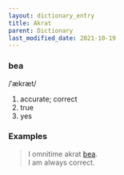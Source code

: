 ```yaml
---
layout: dictionary_entry
title: Akrat
parent: Dictionary
last_modified_date: 2021-10-19
---
```


### bea
/ˈækræt/
1. accurate; correct
2. true
3. yes

### Examples
> I omnitime akrat [bea](./bea).  
I am always correct.